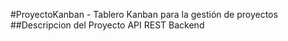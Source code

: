 #ProyectoKanban - Tablero Kanban para la gestión de proyectos
##Descripcion del Proyecto API REST Backend

